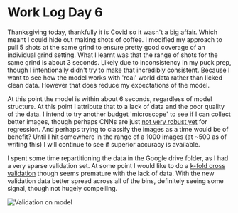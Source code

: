 # Work Log Day 6

Thanksgiving today, thankfully it is Covid so it wasn't a big affair. Which meant I could hide out making shots of coffee. I modified my approach to pull 5 shots at the same grind to ensure pretty good coverage of an individual grind setting. What I learnt was that the range of shots for the same grind is about 3 seconds. Likely due to inconsistency in my puck prep, though I intentionally didn't try to make that incredibly consistent. Because I want to see how the model works with 'real' world data rather than licked clean data. However that does reduce my expectations of the model.

At this point the model is within about 6 seconds, regardless of model structure. At this point I attribute that to a lack of data and the poor quality of the data. I intend to try another budget 'microscope' to see if I can collect better images, though perhaps CNNs are just [not very robust yet](https://stats.stackexchange.com/a/336077) for regression. And perhaps trying to classify the images as a time would be of benefit? Until I hit somewhere in the range of a 1000 images (at \~500 as of writing this) I will continue to see if superior accuracy is available.

I spent some time repartitioning the data in the Google drive folder, as I had a very sparse validation set. At some point I would like to do a [k-fold cross validation](https://machinelearningmastery.com/k-fold-cross-validation/) though seems premature with the lack of data. With the new validation data better spread across all of the bins, definitely seeing some signal, though not hugely compelling.

![Validation on model]({{site.url}}/optpresso/blog/img/eval-updated-model.png)
